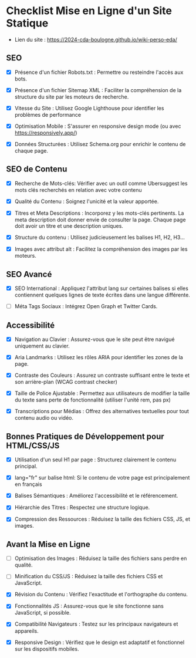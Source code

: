 
# Checklist Mise en Ligne d'un Site Statique

- Lien du site : https://2024-cda-boulogne.github.io/wiki-perso-eda/

## SEO

- [x] Présence d'un fichier Robots.txt : Permettre ou resteindre l'accès aux bots. 

- [x] Présence d'un fichier Sitemap XML : Faciliter la compréhension de la structure du site par les moteurs de recherche.

- [x] Vitesse du Site : Utilisez Google Lighthouse pour identifier les problèmes de performance

- [x] Optimisation Mobile : S'assurer en responsive design mode (ou avec https://responsively.app/)

- [x] Données Structurées : Utilisez Schema.org pour enrichir le contenu de chaque page.

## SEO de Contenu

- [x] Recherche de Mots-clés: Vérifier avec un outil comme Ubersuggest les mots clés recherchés en relation avec votre contenu

- [x] Qualité du Contenu : Soignez l'unicité et la valeur apportée.

- [x] Titres et Meta Descriptions : Incorporez y les mots-clés pertinents. La meta description doit donner envie de consulter la page. Chaque page doit avoir un titre et une description uniques.

- [x] Structure du contenu : Utilisez judicieusement les balises H1, H2, H3...

- [x] Images avec attribut alt : Facilitez la compréhension des images par les moteurs.

## SEO Avancé

- [x] SEO International : Appliquez l'attribut lang sur certaines balises si elles contiennent quelques lignes de texte écrites dans une langue différente.

- [ ] Méta Tags Sociaux : Intégrez Open Graph et Twitter Cards.

## Accessibilité

- [x] Navigation au Clavier : Assurez-vous que le site peut être navigué uniquement au clavier.

- [x] Aria Landmarks : Utilisez les rôles ARIA pour identifier les zones de la page.

- [x] Contraste des Couleurs : Assurez un contraste suffisant entre le texte et son arrière-plan (WCAG contrast checker)

- [x] Taille de Police Ajustable : Permettez aux utilisateurs de modifier la taille du texte sans perte de fonctionnalité (utiliser l'unité rem, pas px)

- [x] Transcriptions pour Médias : Offrez des alternatives textuelles pour tout contenu audio ou vidéo.

## Bonnes Pratiques de Développement pour HTML/CSS/JS

- [x] Utilisation d'un seul H1 par page : Structurez clairement le contenu principal.

- [x] lang="fr" sur balise html: Si le contenu de votre page est principalement en français

- [x] Balises Sémantiques : Améliorez l'accessibilité et le référencement.

- [x] Hiérarchie des Titres : Respectez une structure logique.

- [x] Compression des Ressources : Réduisez la taille des fichiers CSS, JS, et images.

## Avant la Mise en Ligne

- [ ] Optimisation des Images : Réduisez la taille des fichiers sans perdre en qualité.

- [ ] Minification du CSS/JS : Réduisez la taille des fichiers CSS et JavaScript.

- [x] Révision du Contenu : Vérifiez l'exactitude et l'orthographe du contenu.

- [x] Fonctionnalités JS : Assurez-vous que le site fonctionne sans JavaScript, si possible.

- [x] Compatibilité Navigateurs : Testez sur les principaux navigateurs et appareils.

- [x] Responsive Design : Vérifiez que le design est adaptatif et fonctionnel sur les dispositifs mobiles.